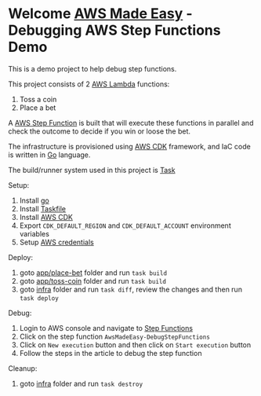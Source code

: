 # Welcome [AWS Made Easy](https://awsmadeeasy.com/) - Debugging AWS Step Functions Demo



This is a demo project to help debug step functions.

This project consists of 2 [AWS Lambda](https://aws.amazon.com/lambda/) functions:
1. Toss a coin
2. Place a bet

A [AWS Step Function](https://aws.amazon.com/step-functions/) is built that will execute these functions in parallel and check the outcome to decide if you win or loose the bet.

The infrastructure is provisioned using [AWS CDK](https://aws.amazon.com/cdk/) framework, and IaC code is written in [Go](https://go.dev/) language.

The build/runner system used in this project is [Task](https://taskfile.dev/)

Setup:
1. Install [go](https://go.dev/doc/install)
2. Install [Taskfile](https://taskfile.dev/installation/)
2. Install [AWS CDK](https://docs.aws.amazon.com/cdk/v2/guide/getting_started.html)
3. Export `CDK_DEFAULT_REGION` and `CDK_DEFAULT_ACCOUNT` environment variables
4. Setup [AWS credentials](https://docs.aws.amazon.com/sdk-for-java/v1/developer-guide/setup-credentials.html)

Deploy:
1. goto [app/place-bet](app/place-bet) folder and run `task build`
2. goto [app/toss-coin](app/toss-coin) folder and run `task build`
3. goto [infra](infra) folder and run `task diff`, review the changes and then run `task deploy`

Debug:
1. Login to AWS console and navigate to [Step Functions](https://console.aws.amazon.com/states/home)
2. Click on the step function `AwsMadeEasy-DebugStepFunctions`
3. Click on `New execution` button and then click on `Start execution` button
4. Follow the steps in the article to debug the step function

Cleanup:
1. goto [infra](infra) folder and run `task destroy`
